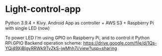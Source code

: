 # Light-control-app
Python 3.9.4 + Kivy. Android App as controller + AWS S3 + Raspberry Pi with single LED (now)

To power LED I'm using GPIO on Raspberry Pi, and to control it Python RPi.GPIO
Backend operation scheme: https://drive.google.com/file/d/1Qs-YQj49XjBIgyRRWk9TvZkS-jwMhh7i/view?usp=sharing
